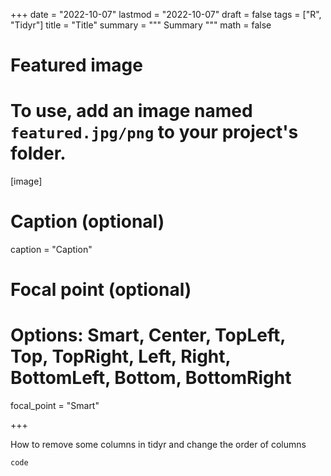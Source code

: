 +++
date = "2022-10-07"
lastmod = "2022-10-07"
draft = false
tags = ["R", "Tidyr"]
title = "Title"
summary = """
Summary
"""
math = false

# Featured image
# To use, add an image named `featured.jpg/png` to your project's folder. 
[image]
  # Caption (optional)
  caption = "Caption"
  
  # Focal point (optional)
  # Options: Smart, Center, TopLeft, Top, TopRight, Left, Right, BottomLeft, Bottom, BottomRight
  focal_point = "Smart"

+++

How to remove some columns in tidyr and change the order of columns


```r
code
```

